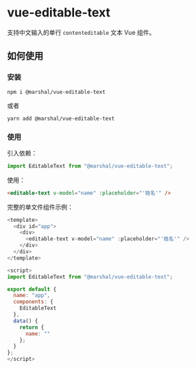 # vue-editable-text

支持中文输入的单行 `contenteditable` 文本 Vue 组件。

## 如何使用

### 安装

```
npm i @marshal/vue-editable-text
```

或者

```
yarn add @marshal/vue-editable-text
```

### 使用

引入依赖：

```js
import EditableText from "@marshal/vue-editable-text";
```

使用：

```html
<editable-text v-model="name" :placeholder="'姓名'" />
```

完整的单文件组件示例：

```js
<template>
  <div id="app">
    <div>
      <editable-text v-model="name" :placeholder="'姓名'" />
    </div>
  </div>
</template>

<script>
import EditableText from "@marshal/vue-editable-text";

export default {
  name: "app",
  components: {
    EditableText
  },
  data() {
    return {
      name: ""
    };
  }
};
</script>
```
